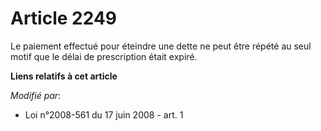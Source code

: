 # Article 2249

Le paiement effectué pour éteindre une dette ne peut être répété au seul motif que le délai de prescription était expiré.

**Liens relatifs à cet article**

_Modifié par_:

  - Loi n°2008-561 du 17 juin 2008 - art. 1
